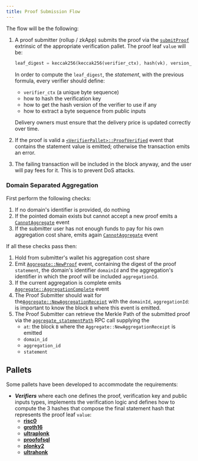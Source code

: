 ```yaml
---
title: Proof Submission Flow
---
```


The flow will be the following:

1. A proof submitter (rollup / zkApp) submits the proof via the [`submitProof`](./02-mainchain/04-mainchain_api.md#submitproof) extrinsic of the appropriate verification pallet. The proof leaf `value` will be:

    ```rust
    leaf_digest = keccak256(keccak256(verifier_ctx), hash(vk), version_hash(proof), keccak256(public_inputs_bytes))
    ```

    In order to compute the `leaf_digest`, the *statement*, with the previous formula, every verifier should define:
      - `verifier_ctx` (a unique byte sequence)
      - how to hash the verification key
      - how to get the hash version of the verifier to use if any
      - how to extract a byte sequence from public inputs
    
    Delivery owners must ensure that the delivery price is updated correctly over time.

2. If the proof is valid a [`<VerifierPallet>::ProofVerified`](./02-mainchain/04-mainchain_api.md#proofverified) event that contains the statement value is emitted; otherwise the transaction emits an error.
3. The failing transaction will be included in the block anyway, and the user will pay fees for it. This is to prevent DoS attacks.

### Domain Separated Aggregation

First perform the following checks:

1. If no domain's identifier is provided, do nothing
2. If the pointed domain exists but cannot accept a new proof emits a [`CannotAggregate`](./02-mainchain/04-mainchain_api.md#cannotaggregate) event
3. If the submitter user has not enough funds to pay for his own aggregation cost share, emits again [`CannotAggregate`](./02-mainchain/04-mainchain_api.md#cannotaggregate) event

If all these checks pass then:

1. Hold from submitter's wallet his aggregation cost share
2. Emit [`Aggregate::NewProof`](./02-mainchain/04-mainchain_api.md#newproof) event, containing the digest of the proof `statement`, the domain's identifier `domainId` and the aggregation's identifier in which the proof will be included `aggregationId`.
3. If the current aggregation is complete emits [`Aggregate::AggregationComplete`](./02-mainchain/04-mainchain_api.md#aggregationcomplete) event
4. The Proof Submitter should wait for the[`Aggregate::NewAggregationReceipt`](./02-mainchain/04-mainchain_api.md#newaggregationreceipt) with the `domainId`, `aggregationId`: is important to know the block `B` where this event is emitted.
5. The Proof Submitter can retrieve the Merkle Path of the submitted proof via the [`aggregate_statementPath`](./02-mainchain/04-mainchain_api.md#aggregate_statementpath) RPC call supplying the
    - `at`: the block `B` where the `Aggregate::NewAggregationReceipt` is emitted
    - `domain_id`
    - `aggregation_id`
    - `statement`

## Pallets

Some pallets have been developed to accommodate the requirements:

- ***Verifiers*** where each one defines the proof, verification key and public inputs types, implements the verification logic and defines how to compute the 3 hashes that compose the final statement hash that represents the proof leaf `value`:
  - [**risc0**](./07-verification_pallets/03-risc0.md)
  - [**groth16**](./07-verification_pallets/04-groth16.md)
  - [**ultraplonk**](./07-verification_pallets/05-ultraplonk.md)
  - [**proofofsql**](./07-verification_pallets/06-proofofsql.md)
  - [**plonky2**](./07-verification_pallets/07-plonky2.md)
  - [**ultrahonk**](./07-verification_pallets/08-ultrahonk.md)
